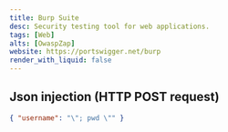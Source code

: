 ```yaml
---
title: Burp Suite
desc: Security testing tool for web applications.
tags: [Web]
alts: [OwaspZap]
website: https://portswigger.net/burp
render_with_liquid: false
---
```


## Json injection (HTTP POST request)

```json
{ "username": "\"; pwd \"" }
```

